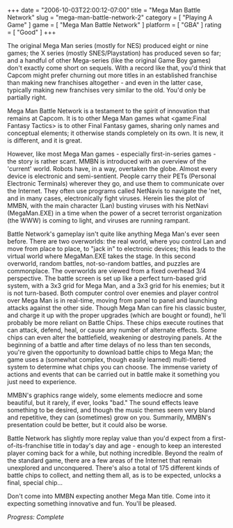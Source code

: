 +++
date = "2006-10-03T22:00:12-07:00"
title = "Mega Man Battle Network"
slug = "mega-man-battle-network-2"
category = [ "Playing A Game" ]
game = [ "Mega Man Battle Network" ]
platform = [ "GBA" ]
rating = [ "Good" ]
+++

The original Mega Man series (mostly for NES) produced eight or nine games; the X series (mostly SNES/Playstation) has produced seven so far; and a handful of other Mega-series (like the original Game Boy games) don't exactly come short on sequels. With a record like that, you'd think that Capcom might prefer churning out more titles in an established franchise than making new franchises altogether - and even in the latter case, typically making new franchises very similar to the old. You'd only be partially right.

Mega Man Battle Network is a testament to the spirit of innovation that remains at Capcom. It is to other Mega Man games what <game:Final Fantasy Tactics> is to other Final Fantasy games, sharing only names and conceptual elements; it otherwise stands completely on its own. It is new, it is different, and it is great.

However, like most Mega Man games - especially first-in-series games - the story is rather scant. MMBN is introduced with an overview of the 'current' world. Robots have, in a way, overtaken the globe. Almost every device is electronic and semi-sentient. People carry their PETs (Personal Electronic Terminals) wherever they go, and use them to communicate over the Internet. They often use programs called NetNavis to navigate the 'net, and in many cases, electronically fight viruses. Herein lies the plot of MMBN, with the main character (Lan) busting viruses with his NetNavi (MegaMan.EXE) in a time when the power of a secret terrorist organization (the WWW) is coming to light, and viruses are running rampant.

Battle Network's gameplay isn't quite like anything Mega Man's ever seen before. There are two overworlds: the real world, where you control Lan and move from place to place, to "jack in" to electronic devices; this leads to the virtual world where MegaMan.EXE takes the stage. In this second overworld, random battles, not-so-random battles, and puzzles are commonplace. The overworlds are viewed from a fixed overhead 3/4 perspective. The battle screen is set up like a perfect turn-based grid system, with a 3x3 grid for Mega Man, and a 3x3 grid for his enemies; but it is not turn-based. Both computer control over enemies and player control over Mega Man is in real-time, moving from panel to panel and launching attacks against the other side. Though Mega Man can fire his classic buster, and charge it up with the proper upgrades (which are bought or found), he'll probably be more reliant on Battle Chips. These chips execute routines that can attack, defend, heal, or cause any number of alternate effects. Some chips can even alter the battlefield, weakening or destroying panels. At the beginning of a battle and after time delays of no less than ten seconds, you're given the opportunity to download battle chips to Mega Man; the game uses a (somewhat complex, though easily learned) multi-tiered system to determine what chips you can choose. The immense variety of actions and events that can be carried out in battle make it something you just need to experience.

MMBN's graphics range widely, some elements mediocre and some beautiful, but it rarely, if ever, looks "bad." The sound effects leave something to be desired, and though the music themes seem very bland and repetitive, they can (sometimes) grow on you. Summarily, MMBN's presentation could be better, but it could also be worse.

Battle Network has slightly more replay value than you'd expect from a first-of-its-franchise title in today's day and age - enough to keep an interested player coming back for a while, but nothing incredible. Beyond the realm of the standard game, there are a few areas of the Internet that remain unexplored and unconquered. There's also a total of 175 different kinds of battle chips to collect, and netting them all, as is to be expected, unlocks a final, special chip...

Don't come into MMBN expecting another Mega Man title. Come into it expecting something innovative and fun. You'll be pleased.

<i>Progress: Complete</i>